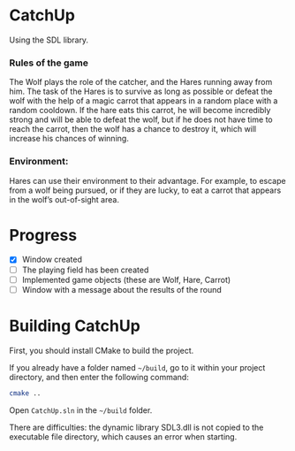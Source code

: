 # CatchUp 

Using the SDL library.

### Rules of the game
The Wolf plays the role of the catcher, and the Hares running away from him.
The task of the Hares is to survive as long as possible or defeat the wolf with the help of a magic carrot that appears in a random place with a random cooldown. If the hare eats this carrot, he will become incredibly strong and will be able to defeat the wolf, but if he does not have time to reach the carrot, then the wolf has a chance to destroy it, which will increase his chances of winning.

### Environment:
Hares can use their environment to their advantage.
For example, to escape from a wolf being pursued, or if they are lucky, to eat a carrot that appears in the wolf’s out-of-sight area.

# Progress
- [x] Window created
- [ ] The playing field has been created
- [ ] Implemented game objects (these are Wolf, Hare, Carrot)
- [ ] Window with a message about the results of the round

# Building CatchUp

First, you should install CMake to build the project.

If you already have a folder named `~/build`, go to it within your project directory, and then enter the following command:
```sh
cmake ..
```

Open `CatchUp.sln` in the `~/build` folder.

There are difficulties: the dynamic library SDL3.dll is not copied to the executable file directory, which causes an error when starting.